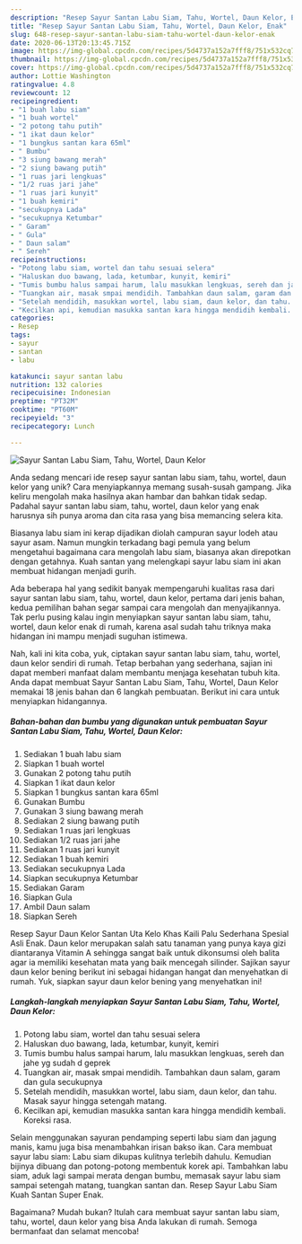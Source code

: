 ```yaml
---
description: "Resep Sayur Santan Labu Siam, Tahu, Wortel, Daun Kelor, Enak"
title: "Resep Sayur Santan Labu Siam, Tahu, Wortel, Daun Kelor, Enak"
slug: 648-resep-sayur-santan-labu-siam-tahu-wortel-daun-kelor-enak
date: 2020-06-13T20:13:45.715Z
image: https://img-global.cpcdn.com/recipes/5d4737a152a7fff8/751x532cq70/sayur-santan-labu-siam-tahu-wortel-daun-kelor-foto-resep-utama.jpg
thumbnail: https://img-global.cpcdn.com/recipes/5d4737a152a7fff8/751x532cq70/sayur-santan-labu-siam-tahu-wortel-daun-kelor-foto-resep-utama.jpg
cover: https://img-global.cpcdn.com/recipes/5d4737a152a7fff8/751x532cq70/sayur-santan-labu-siam-tahu-wortel-daun-kelor-foto-resep-utama.jpg
author: Lottie Washington
ratingvalue: 4.8
reviewcount: 12
recipeingredient:
- "1 buah labu siam"
- "1 buah wortel"
- "2 potong tahu putih"
- "1 ikat daun kelor"
- "1 bungkus santan kara 65ml"
- " Bumbu"
- "3 siung bawang merah"
- "2 siung bawang putih"
- "1 ruas jari lengkuas"
- "1/2 ruas jari jahe"
- "1 ruas jari kunyit"
- "1 buah kemiri"
- "secukupnya Lada"
- "secukupnya Ketumbar"
- " Garam"
- " Gula"
- " Daun salam"
- " Sereh"
recipeinstructions:
- "Potong labu siam, wortel dan tahu sesuai selera"
- "Haluskan duo bawang, lada, ketumbar, kunyit, kemiri"
- "Tumis bumbu halus sampai harum, lalu masukkan lengkuas, sereh dan jahe yg sudah d geprek"
- "Tuangkan air, masak smpai mendidih. Tambahkan daun salam, garam dan gula secukupnya"
- "Setelah mendidih, masukkan wortel, labu siam, daun kelor, dan tahu. Masak sayur hingga setengah matang."
- "Kecilkan api, kemudian masukka santan kara hingga mendidih kembali. Koreksi rasa."
categories:
- Resep
tags:
- sayur
- santan
- labu

katakunci: sayur santan labu 
nutrition: 132 calories
recipecuisine: Indonesian
preptime: "PT32M"
cooktime: "PT60M"
recipeyield: "3"
recipecategory: Lunch

---
```



![Sayur Santan Labu Siam, Tahu, Wortel, Daun Kelor](https://img-global.cpcdn.com/recipes/5d4737a152a7fff8/751x532cq70/sayur-santan-labu-siam-tahu-wortel-daun-kelor-foto-resep-utama.jpg)

Anda sedang mencari ide resep sayur santan labu siam, tahu, wortel, daun kelor yang unik? Cara menyiapkannya memang susah-susah gampang. Jika keliru mengolah maka hasilnya akan hambar dan bahkan tidak sedap. Padahal sayur santan labu siam, tahu, wortel, daun kelor yang enak harusnya sih punya aroma dan cita rasa yang bisa memancing selera kita.

Biasanya labu siam ini kerap dijadikan diolah campuran sayur lodeh atau sayur asam. Namun mungkin terkadang bagi pemula yang belum mengetahui bagaimana cara mengolah labu siam, biasanya akan direpotkan dengan getahnya. Kuah santan yang melengkapi sayur labu siam ini akan membuat hidangan menjadi gurih.

Ada beberapa hal yang sedikit banyak mempengaruhi kualitas rasa dari sayur santan labu siam, tahu, wortel, daun kelor, pertama dari jenis bahan, kedua pemilihan bahan segar sampai cara mengolah dan menyajikannya. Tak perlu pusing kalau ingin menyiapkan sayur santan labu siam, tahu, wortel, daun kelor enak di rumah, karena asal sudah tahu triknya maka hidangan ini mampu menjadi suguhan istimewa.


Nah, kali ini kita coba, yuk, ciptakan sayur santan labu siam, tahu, wortel, daun kelor sendiri di rumah. Tetap berbahan yang sederhana, sajian ini dapat memberi manfaat dalam membantu menjaga kesehatan tubuh kita. Anda dapat membuat Sayur Santan Labu Siam, Tahu, Wortel, Daun Kelor memakai 18 jenis bahan dan 6 langkah pembuatan. Berikut ini cara untuk menyiapkan hidangannya.

<!--inarticleads1-->

##### Bahan-bahan dan bumbu yang digunakan untuk pembuatan Sayur Santan Labu Siam, Tahu, Wortel, Daun Kelor:

1. Sediakan 1 buah labu siam
1. Siapkan 1 buah wortel
1. Gunakan 2 potong tahu putih
1. Siapkan 1 ikat daun kelor
1. Siapkan 1 bungkus santan kara 65ml
1. Gunakan  Bumbu
1. Gunakan 3 siung bawang merah
1. Sediakan 2 siung bawang putih
1. Sediakan 1 ruas jari lengkuas
1. Sediakan 1/2 ruas jari jahe
1. Sediakan 1 ruas jari kunyit
1. Sediakan 1 buah kemiri
1. Sediakan secukupnya Lada
1. Siapkan secukupnya Ketumbar
1. Sediakan  Garam
1. Siapkan  Gula
1. Ambil  Daun salam
1. Siapkan  Sereh


Resep Sayur Daun Kelor Santan Uta Kelo Khas Kaili Palu Sederhana Spesial Asli Enak. Daun kelor merupakan salah satu tanaman yang punya kaya gizi diantaranya Vitamin A sehingga sangat baik untuk dikonsumsi oleh balita agar ia memiliki kesehatan mata yang baik mencegah silinder. Sajikan sayur daun kelor bening berikut ini sebagai hidangan hangat dan menyehatkan di rumah. Yuk, siapkan sayur daun kelor bening yang menyehatkan ini! 

<!--inarticleads2-->

##### Langkah-langkah menyiapkan Sayur Santan Labu Siam, Tahu, Wortel, Daun Kelor:

1. Potong labu siam, wortel dan tahu sesuai selera
1. Haluskan duo bawang, lada, ketumbar, kunyit, kemiri
1. Tumis bumbu halus sampai harum, lalu masukkan lengkuas, sereh dan jahe yg sudah d geprek
1. Tuangkan air, masak smpai mendidih. Tambahkan daun salam, garam dan gula secukupnya
1. Setelah mendidih, masukkan wortel, labu siam, daun kelor, dan tahu. Masak sayur hingga setengah matang.
1. Kecilkan api, kemudian masukka santan kara hingga mendidih kembali. Koreksi rasa.


Selain menggunakan sayuran pendamping seperti labu siam dan jagung manis, kamu juga bisa menambahkan irisan bakso ikan. Cara membuat sayur labu siam: Labu siam dikupas kulitnya terlebih dahulu. Kemudian bijinya dibuang dan potong-potong membentuk korek api. Tambahkan labu siam, aduk lagi sampai merata dengan bumbu, memasak sayur labu siam sampai setengah matang, tuangkan santan dan. Resep Sayur Labu Siam Kuah Santan Super Enak. 

Bagaimana? Mudah bukan? Itulah cara membuat sayur santan labu siam, tahu, wortel, daun kelor yang bisa Anda lakukan di rumah. Semoga bermanfaat dan selamat mencoba!

